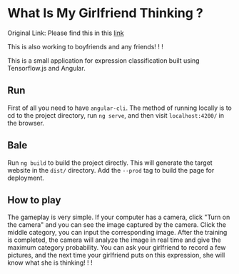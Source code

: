 # What Is My Girlfriend Thinking ?

Original Link: Please find this in this [link](https://github.com/moevis/what-is-my-girlfriend-thinking)

This is also working to boyfriends and any friends! ! !

This is a small application for expression classification built using Tensorflow.js and Angular.

## Run

First of all you need to have `angular-cli`. The method of running locally is to cd to the project directory, run `ng serve`, and then visit `localhost:4200/` in the browser.

## Bale

Run `ng build` to build the project directly. This will generate the target website in the `dist/` directory. Add the `--prod` tag to build the page for deployment.

## How to play

The gameplay is very simple. If your computer has a camera, click "Turn on the camera" and you can see the image captured by the camera. Click the middle category, you can input the corresponding image. After the training is completed, the camera will analyze the image in real time and give the maximum category probability. You can ask your girlfriend to record a few pictures, and the next time your girlfriend puts on this expression, she will know what she is thinking! ! ! 